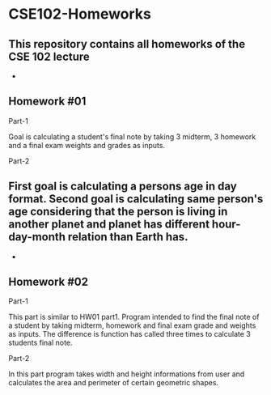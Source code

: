 # CSE102-Homeworks
This repository contains all homeworks of the CSE 102 lecture
-
-
Homework #01
-

Part-1

Goal is calculating a student's final note by taking 3 midterm, 3 homework and a final exam weights and grades as inputs.

Part-2

First goal is calculating a persons age in day format. Second goal is calculating same person's age considering that the person is living in another planet and planet has different hour-day-month relation than Earth has.
-
-
Homework #02
-

Part-1

This part is similar to HW01 part1. Program intended to find the final note of a student by taking midterm, homework and final exam grade and weights as inputs. The difference is function has called three times to calculate 3 students final note.

Part-2

In this part program takes width and height informations from user and calculates the area and perimeter of certain geometric shapes.
